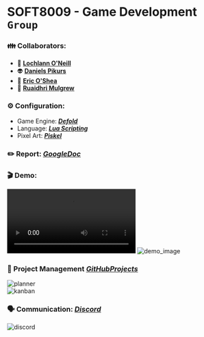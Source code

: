 <!--https://github.com/darsaveli/Readme-Markdown-Syntax-->
<!--https://github.com/ikatyang/emoji-cheat-sheet/blob/master/README.md-->

# SOFT8009 - Game Development `Group`
### :family: Collaborators:
* :clown_face: **[Lochlann O'Neill](https://github.com/lochlannoneill)**  
* :alien: **[Daniels Pikurs](https://github.com/danielspikurs)**  
* :japanese_goblin: **[Eric O'Shea](https://github.com/ericosheacork)**  
* :robot: **[Ruaidhri Mulgrew](https://github.com/RuaidhriMulgrew)**  

### :gear: Configuration:
* Game Engine: ***[Defold](https://defold.com/)***  
* Language: ***[Lua Scripting](https://www.lua.org/)***  
* Pixel Art: ***[Piskel](https://www.piskelapp.com/)***  

### :pencil2: Report: ***[GoogleDoc](https://docs.google.com/document/d/1LDDofAmBIzmuovxZfRPw5pQWtj--uftGkp9igMtl8As/edit?usp=sharing)***

### :clapper: Demo:
![demo_video](https://github.com/lochlannoneill/SOFT8009-Game-Development-Group/blob/main/demo_video.mp4)
![demo_image](https://github.com/lochlannoneill/SOFT8009-Game-Development-Group/blob/main/Report/Screenshots/overview.png?raw=true)

<!--
***

### Collaboration:
* Report: ***[GoogleDoc](https://docs.google.com/document/d/1LDDofAmBIzmuovxZfRPw5pQWtj--uftGkp9igMtl8As/edit?usp=sharing)***
* Project Management: ~~***[Monday.com](https://lochlannoneill.monday.com/boards/3393810677)***~~ ***GitHub Projects***
* Communication: ***[Discord](https://discord.gg/SKTmfVWEtJ)***
-->

### :calendar: Project Management ***[GitHubProjects](https://github.com/users/lochlannoneill/projects/2)***
![planner](https://github.com/lochlannoneill/SOFT8009-Game-Development/blob/main/Report/Screenshots/Planner.PNG?raw=true)  
![kanban](https://github.com/lochlannoneill/SOFT8009-Game-Development/blob/main/Report/Screenshots/Kanban.PNG?raw=true)  

### :speaking_head: Communication: ***[Discord](https://discord.gg/SKTmfVWEtJ)***
![discord](https://github.com/lochlannoneill/SOFT8009-GameDevelopment-Group/blob/main/Report/Screenshots/discord.png?raw=true)  


